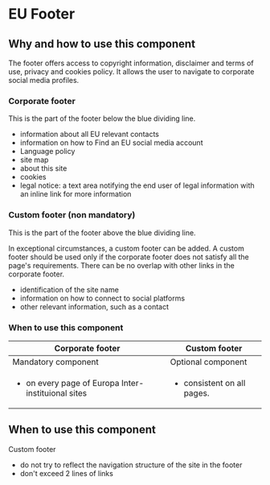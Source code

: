 # EU Footer

## Why and how to use this component

The footer offers access to copyright information, disclaimer and terms of use, privacy and cookies policy. It allows the user to navigate to corporate social media profiles.

### Corporate footer

This is the part of the footer below the blue dividing line.

* information about all EU relevant contacts
* information on how to Find an EU social media account
* Language policy
* site map
* about this site
* cookies
* legal notice: a text area notifying the end user of legal information with an inline link for more information

### Custom footer (non mandatory)

This is the part of the footer above the blue dividing line.

In exceptional circumstances, a custom footer can be added.
A custom footer should be used only if the corporate footer does not satisfy all the page's requirements.
There can be no overlap with other links in the corporate footer.

* identification of the site name
* information on how to connect to social platforms
* other relevant information, such as a contact

### When to use this component

| Corporate footer                                                                    | Custom footer                                               |
| ----------------------------------------------------------------------------------- | ----------------------------------------------------------- |
| Mandatory component                                                                 | Optional component                                          |
| <ul class="ecl-list"><li>on every page of Europa Inter-instituional sites</li></ul> | <ul class="ecl-list"><li>consistent on all pages.</li></ul> |

## When to use this component

Custom footer

* do not try to reflect the navigation structure of the site in the footer
* don't exceed 2 lines of links

